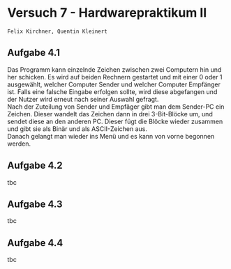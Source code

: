 # Versuch 7 - Hardwarepraktikum II
`Felix Kirchner, Quentin Kleinert`
## Aufgabe 4.1
Das Programm kann einzelnde Zeichen zwischen zwei Computern hin und her schicken. Es wird auf beiden Rechnern gestartet und mit einer 0 oder 1 ausgewählt, welcher Computer Sender und welcher Computer Empfänger ist. Falls eine falsche Eingabe erfolgen sollte, wird diese abgefangen und der Nutzer wird erneut nach seiner Auswahl gefragt.\
Nach der Zuteilung von Sender und Empfäger gibt man dem Sender-PC ein Zeichen. Dieser wandelt das Zeichen dann in drei 3-Bit-Blöcke um, und sendet diese an den anderen PC. Dieser fügt die Blöcke wieder zusammen und gibt sie als Binär und als ASCII-Zeichen aus.\
Danach gelangt man wieder ins Menü und es kann von vorne begonnen werden.
## Aufgabe 4.2
tbc
## Aufgabe 4.3
tbc
## Aufgabe 4.4
tbc
